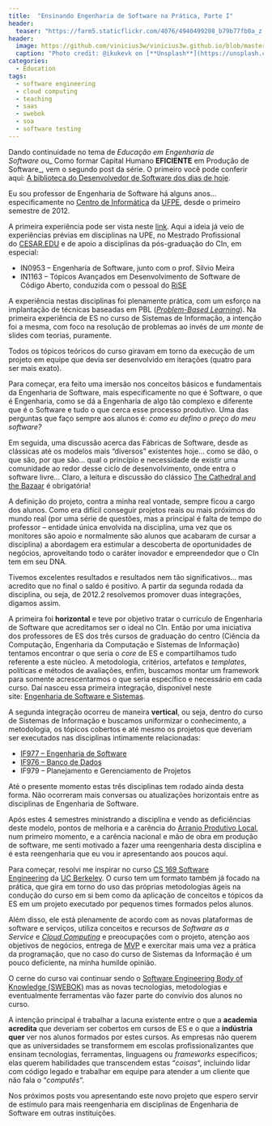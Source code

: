 ```yaml
---
title:  "Ensinando Engenharia de Software na Prática, Parte I"
header:
  teaser: "https://farm5.staticflickr.com/4076/4940499208_b79b77fb0a_z.jpg"
header:
  image: https://github.com/vinicius3w/vinicius3w.github.io/blob/master/images/header-by-jesus-kiteque-224069.jpg
  caption: "Photo credit: @ikukevk on [**Unsplash**](https://unsplash.com/photos/w7ZyuGYNpRQ)"
categories: 
  - Education
tags:
  - software engineering
  - cloud computing
  - teaching
  - saas
  - swebok
  - soa
  - software testing
---
```

Dando continuidade no tema de _Educação em Engenharia de Software_ ou_ Como formar Capital Humano **EFICIENTE** em Produção de Software_, vem o segundo post da série. O primeiro você pode conferir aqui: [A biblioteca do Desenvolvedor de Software dos dias de hoje](https://viniciusgarcia.com/2014/02/14/a-biblioteca-do-desenvolvedor-de-software-dos-dias-de-hoje/).

Eu sou professor de Engenharia de Software há alguns anos… especificamente no [Centro de Informática](http://www.cin.ufpe.br/) da [UFPE](http://www.ufpe.br/), desde o primeiro semestre de 2012.

A primeira experiência pode ser vista neste [link](https://viniciusgarcia.com/courses/if977/). Aqui a ideia já veio de experiências prévias em disciplinas na UPE, no Mestrado Profissional do [CESAR.EDU](http://www.cesar.edu.br/newsite/) e de apoio a disciplinas da pós-graduação do CIn, em especial:

- IN0953 – Engenharia de Software, junto com o prof. Silvio Meira
- IN1163 – Tópicos Avançados em Desenvolvimento de Software de Código Aberto, conduzida com o pessoal do [RiSE](https://wordpress.dcc.ufba.br/riselabs/)

A experiência nestas disciplinas foi plenamente prática, com um esforço na implantação de técnicas baseadas em PBL ([_Problem-Based Learning_](http://en.wikipedia.org/wiki/Problem-based_learning)). Na primeira experiência de ES no curso de Sistemas de Informação, a intenção foi a mesma, com foco na resolução de problemas ao invés de _um monte_ de slides com teorias, puramente.

Todos os tópicos teóricos do curso giravam em torno da execução de um projeto em equipe que devia ser desenvolvido em iterações (quatro para ser mais exato).

Para começar, era feito uma imersão nos conceitos básicos e fundamentais da Engenharia de Software, mais especificamente no que é Software, o que é Engenharia, como se dá a Engenharia de algo tão complexo e diferente que é o Software e tudo o que cerca esse processo produtivo. Uma das perguntas que faço sempre aos alunos é: _como eu defino o preço do meu software?_

Em seguida, uma discussão acerca das Fábricas de Software, desde as clássicas até os modelos mais “diversos” existentes hoje… como se dão, o que são, por que são… qual o princípio e necessidade de existir uma comunidade ao redor desse ciclo de desenvolvimento, onde entra o software livre… Claro, a leitura e discussão do clássico [The Cathedral and the Bazaar](http://catb.org/~esr/writings/cathedral-bazaar/cathedral-bazaar/) é obrigatória!

A definição do projeto, contra a minha real vontade, sempre ficou a cargo dos alunos. Como era difícil conseguir projetos reais ou mais próximos do mundo real (por uma série de questões, mas a principal é falta de tempo do professor – entidade única envolvida na disciplina, uma vez que os monitores são apoio e normalmente são alunos que acabaram de cursar a disciplina) a abordagem era estimular a descoberta de oportunidades de negócios, aproveitando todo o caráter inovador e empreendedor que o CIn tem em seu DNA.

Tivemos excelentes resultados e resultados nem tão significativos… mas acredito que no final o saldo é positivo. A partir da segunda rodada da disciplina, ou seja, de 2012.2 resolvemos promover duas integrações, digamos assim.

A primeira foi **horizontal** e teve por objetivo tratar o currículo de Engenharia de Software que acreditamos ser o ideal no CIn. Então por uma iniciativa dos professores de ES dos três cursos de graduação do centro (Ciência da Computação, Engenharia da Computação e Sistemas de Informação) tentamos encontrar o que seria o _core_ de ES e compartilhamos tudo referente a este núcleo. A metodologia, critérios, artefatos e _templates_, políticas e métodos de avaliações, enfim, buscamos montar um framework para somente acrescentarmos o que seria específico e necessário em cada curso. Daí nasceu essa primeira integração, disponível neste site: [Engenharia de Software e Sistemas](https://sites.google.com/a/cin.ufpe.br/if682/).

A segunda integração ocorreu de maneira **vertical**, ou seja, dentro do curso de Sistemas de Informação e buscamos uniformizar o conhecimento, a metodologia, os tópicos cobertos e até mesmo os projetos que deveriam ser executados nas disciplinas intimamente relacionadas:

- [IF977 – Engenharia de Software](http://www.cin.ufpe.br/~if977)
- [IF976 – Banco de Dados](http://www.cin.ufpe.br/~if976)
- IF979 – Planejamento e Gerenciamento de Projetos

Até o presente momento estas três disciplinas tem rodado ainda desta forma. Não ocorreram mais conversas ou atualizações horizontais entre as disciplinas de Engenharia de Software.

Após estes 4 semestres ministrando a disciplina e vendo as deficiências deste modelo, pontos de melhoria e a carência do [Arranjo Produtivo Local](http://www.portodigital.org/), num primeiro momento, e a carência nacional e mão de obra em produção de software, me senti motivado a fazer uma reengenharia desta disciplina e é esta reengenharia que eu vou ir apresentando aos poucos aqui.

Para começar, resolvi me inspirar no curso [CS 169 Software Engineering](https://sites.google.com/site/ucbsaas/) da [UC Berkeley](http://www.berkeley.edu/index.html). O curso tem um formato também já focado na prática, que gira em torno do uso das próprias metodologias ágeis na condução do curso em si bem como da aplicação de conceitos e tópicos da ES em um projeto executado por pequenos times formados pelos alunos.

Além disso, ele está plenamente de acordo com as novas plataformas de software e serviços, utiliza conceitos e recursos de _Software as a Service_ e [_Cloud Computing_](http://www.nist.gov/itl/cloud/) e preocupações com o projeto, atenção aos objetivos de negócios, entrega de [MVP](http://en.wikipedia.org/wiki/Minimum_viable_product) e exercitar mais uma vez a prática da programação, que no caso do curso de Sistemas da Informação é um pouco deficiente, na minha humilde opinião.

O cerne do curso vai continuar sendo o [Software Engineering Body of Knowledge (SWEBOK)](http://www.computer.org/portal/web/swebok) mas as novas tecnologias, metodologias e eventualmente ferramentas vão fazer parte do convívio dos alunos no curso.

A intenção principal é trabalhar a lacuna existente entre o que a **academia acredita** que deveriam ser cobertos em cursos de ES e o que a **indústria quer** ver nos alunos formados por estes cursos. As empresas não querem que as universidades se transformem em escolas profissionalizantes que ensinam tecnologias, ferramentas, linguagens ou _frameworks_ específicos; elas querem habilidades que transcendem estas “_coisas_“, incluindo lidar com código legado e trabalhar em equipe para atender a um cliente que não fala o “_computês_“.

Nos próximos posts vou apresentando este novo projeto que espero servir de estímulo para mais reengenharia em disciplinas de Engenharia de Software em outras instituições.

